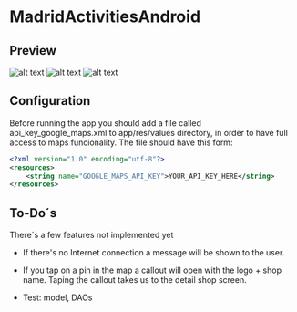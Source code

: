 # MadridActivitiesAndroid

## Preview
![alt text](https://i.imgur.com/1HQi2O7.png "Initial menu")
![alt text](https://i.imgur.com/hbYIGaE.png "Activities Activity")
![alt text](https://i.imgur.com/m2Q6BBe.png "Activities Detail Activity")


## Configuration
Before running the app you should add a file called api_key_google_maps.xml to app/res/values directory, in order to have full access to maps funcionality.
The file should have this form:

```xml
<?xml version="1.0" encoding="utf-8"?>
<resources>
    <string name="GOOGLE_MAPS_API_KEY">YOUR_API_KEY_HERE</string>
</resources>
```


## To-Do´s

There´s a few features not implemented yet

* If there's no Internet connection a message will be shown to the user.

* If you tap on a pin in the map a callout will open with the logo +
shop name. Taping the callout takes us to the detail shop screen.

* Test: model, DAOs
